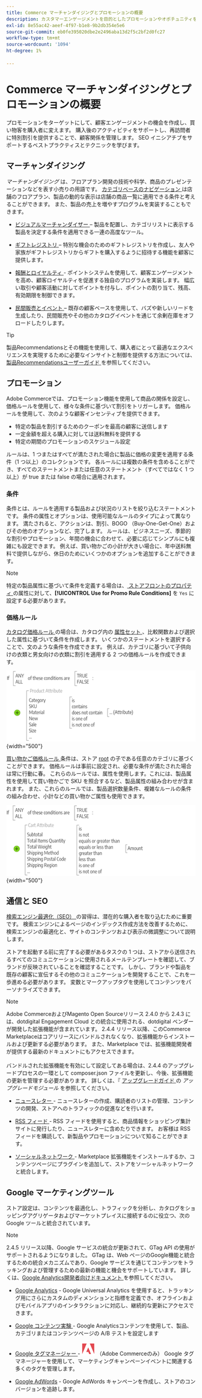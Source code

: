 ```yaml
---
title: Commerce マーチャンダイジングとプロモーションの概要
description: カスタマーエンゲージメントを目的としたプロモーションやオポチュニティを作成するための Commerce ツールについて説明します。
exl-id: 8e55ac42-aeef-4f97-b1e8-9b2db354e5e6
source-git-commit: eb0fe395020dbe2e2496aba13d2f5c2bf2d0fc27
workflow-type: tm+mt
source-wordcount: '1094'
ht-degree: 1%

---
```


# Commerce マーチャンダイジングとプロモーションの概要

プロモーションをターゲットにして、顧客エンゲージメントの機会を作成し、買い物客を購入者に変えます。 購入後のアクティビティをサポートし、再訪問者に特別割引を提供することで、顧客関係を管理します。 SEO イニシアチブをサポートするベストプラクティスとテクニックを学びます。

## マーチャンダイジング

_マーチャンダイジング_ は、フロアプラン開発の技術や科学、商品のプレゼンテーションなどを表す小売りの用語です。 [ カテゴリベースのナビゲーション ](../catalog/navigation-top.md) は店舗のフロアプラン、製品の動的な表示は店舗の商品一覧に適用できる条件と考えることができます。 また、製品の売上を増やすプログラムを実装することもできます。

- [ ビジュアルマーチャンダイザー ](visual-merchandiser.md) – 製品を配置し、カテゴリリストに表示する製品を決定する条件を適用できる一連の高度なツール。

- [ ギフトレジストリ ](gift-registries.md) – 特別な機会のためのギフトレジストリを作成し、友人や家族がギフトレジストリからギフトを購入するように招待する機能を顧客に提供します。

- [ 報酬とロイヤルティ ](rewards-loyalty.md) - ポイントシステムを使用して、顧客エンゲージメントを高め、顧客ロイヤルティを促進する独自のプログラムを実装します。 幅広い取引や顧客活動に対してポイントを付与し、ポイントの割り当て、残高、有効期限を制御できます。

- [ 民間販売とイベント ](events-private-sales.md) – 既存の顧客ベースを使用して、バズや新しいリードを生成したり、民間販売やその他のカタログイベントを通じて余剰在庫をオフロードしたりします。

>[!TIP]
>
>製品Recommendationsとその機能を使用して、購入者にとって最適なエクスペリエンスを実現するために必要なインサイトと制御を提供する方法については、[ 製品Recommendationsユーザーガイド ](https://experienceleague.adobe.com/docs/commerce-merchant-services/product-recommendations/guide-overview.html) を参照してください。

## プロモーション

Adobe Commerceでは、プロモーション機能を使用して商品の関係を設定し、価格ルールを使用して、様々な条件に基づいて割引をトリガーします。 価格ルールを使用して、次のような顧客インセンティブを提供できます。

- 特定の製品を割引するためのクーポンを最高の顧客に送信します
- 一定金額を超える購入に対しては送料無料を提供する
- 特定の期間のプロモーションのスケジュール設定

ルールは、1 つまたはすべてが満たされた場合に製品に価格の変更を適用する条件（1 つ以上）のコレクションです。 各ルールには複数の条件を含めることができ、すべてのステートメントまたは任意のステートメント（すべてではなく 1 つ以上）が true または false の場合に適用されます。

### 条件

条件とは、ルールを適用する製品および状況のリストを絞り込むステートメントです。 条件の属性とオプションは、使用可能なルールのタイプによって異なります。 満たされると、アクションは、割引、BOGO （Buy-One-Get-One）およびその他のオプションなど、完了します。 ルールは、ビジネスニーズ、季節的な割引やプロモーション、年間の機会に合わせて、必要に応じてシンプルにも複雑にも設定できます。 例えば、買い物かごの小計が大きい場合に、年中送料無料で提供しながら、休日のためにいくつかのオプションを追加することができます。

>[!NOTE]
>
>特定の製品属性に基づいて条件を定義する場合は、[ ストアフロントのプロパティ ](../catalog/attribute-product-create.md) の属性に対して、**[!UICONTROL Use for Promo Rule Conditions]** を `Yes` に設定する必要があります。


### 価格ルール

[ カタログ価格ルール ](price-rules-catalog.md) の場合は、カタログ内の [ 属性セット ](../catalog/attribute-sets.md)、比較関数および選択した属性に基づいて条件を作成します。 いくつかのステートメントを選択することで、文のような条件を作成できます。 例えば、カテゴリに基づいて子供向けの衣類と男女向けの衣類に割引を適用する 2 つの価格ルールを作成できます。

![ 図 – カタログ価格ルールの例 ](./assets/diagram-catalog-price-rules.png){width="500"}

[ 買い物かご価格ルール ](price-rules-cart.md) 条件は、ストア [root](../catalog/category-root.md) の子である任意のカテゴリに基づくことができます。 価格ルールは事前に設定され、必要な条件が満たされた場合は常に行動に春。 これらのルールでは、属性を使用します。これには、製品属性を使用して買い物かごで SKU を照合するなど、製品属性の組み合わせが含まれます。 また、これらのルールでは、製品選択数量条件、複雑なルールの条件の組み合わせ、小計などの買い物かご属性も使用できます。

![ 図 – 買い物かご価格ルールの例 ](./assets/diagram-cart-price-rules.png){width="500"}

## 通信と SEO

[ 検索エンジン最適化（SEO） ](seo-overview.md) の習得は、潜在的な購入者を取り込むために重要です。 検索エンジンによるページのインデックス作成方法を改善するために、検索エンジンの最適化と、サイトのコンテンツおよび表示の微調整について説明します。

ストアを起動する前に完了する必要があるタスクの 1 つは、ストアから送信されるすべてのコミュニケーションに使用されるメールテンプレートを確認して、ブランドが反映されていることを確認することです。 しかし、ブランドや製品を既存の顧客に宣伝するその他のコミュニケーションを開発することで、これを一歩進める必要があります。 変数とマークアップタグを使用してコンテンツをパーソナライズできます。

>[!NOTE]
>
>Adobe CommerceおよびMagento Open Sourceリリース 2.4.0 から 2.4.3 には、dotdigital Engagement Cloud との統合に使用される、dotdigital ベンダーが開発した拡張機能が含まれています。 2.4.4 リリース以降、このCommerce Marketplaceはコアリリースにバンドルされなくなり、拡張機能からインストールおよび更新する必要があります。 また、Marketplace では、拡張機能開発者が提供する最新のドキュメントにもアクセスできます。
><br><br>
>バンドルされた拡張機能を有効にして設定してある場合は、2.4.4 のアップグレードプロセスの一環として composer.json ファイルを更新し、今後、拡張機能の更新を管理する必要があります。 詳しくは、『 [ アップグレードガイド ](https://experienceleague.adobe.com/docs/commerce-operations/upgrade-guide/modules/upgrade.html) の _アップグレードモジュール_ を参照してください。

- [ ニュースレター ](newsletters.md) - ニュースレターの作成、購読者のリストの管理、コンテンツの開発、ストアへのトラフィックの促進などを行います。

- [RSS フィード ](social-rss.md#rss-feeds) - RSS フィードを使用すると、商品情報をショッピング集計サイトに発行したり、ニュースレターに含めたりできます。 お客様は RSS フィードを購読して、新製品やプロモーションについて知ることができます。

- [ ソーシャルネットワーク ](social-rss.md#social-networks) - Marketplace 拡張機能をインストールするか、コンテンツページにプラグインを追加して、ストアをソーシャルネットワークと統合します。

## Google マーケティングツール

ストア設定は、コンテンツを最適化し、トラフィックを分析し、カタログをショッピングアグリゲータおよびマーケットプレイスに接続するのに役立つ、次のGoogle ツールと統合されています。

>[!NOTE]
>
>2.4.5 リリース以降、Google サービスの統合が更新されて、GTag API の使用がサポートされるようになりました。 GTag は、Web ページのGoogle機能と統合するための統合メカニズムであり、Google サービスを通じてコンテンツをトラッキングおよび管理するための最新の機能と機会をサポートしています。 詳しくは、[Google Analytics開発者向けドキュメント ](https://developers.google.com/analytics/devguides/collection/gtagjs) を参照してください。

- [Google Analytics](google-analytics.md) - Google Universal Analytics を使用すると、トラッキング用にさらにカスタムのディメンションと指標を定義でき、オフラインおよびモバイルアプリのインタラクションに対応し、継続的な更新にアクセスできます。

- [Google コンテンツ実験 ](google-content-experiments.md) - Google Analyticsコンテンツを使用して、製品、カテゴリまたはコンテンツページの A/B テストを設定します

- [Google タグマネージャー ](google-tag-manager.md) - ![Adobe Commerce](../assets/adobe-logo.svg) （Adobe Commerceのみ） Google タグマネージャーを使用して、マーケティングキャンペーンイベントに関連する多くのタグを管理します。

- [Google AdWords](google-adwords.md) - Google AdWords キャンペーンを作成し、ストアのコンバージョンを追跡します。
